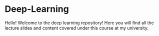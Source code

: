 # Deep-Learning

Hello! Welcome to the deep learning repository!
Here you will find all the lecture slides and content covered under this course at my university. 
